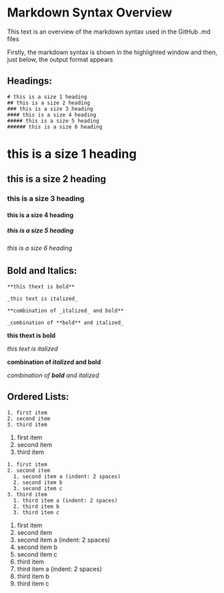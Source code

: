 # Markdown Syntax Overview

This text is an overview of the markdown syntax used in the GitHub .md files

Firstly, the markdown syntax is shown in the highlighted window and then, just below, the output format appears

## Headings:

```
# this is a size 1 heading
## this is a size 2 heading
### this is a size 3 heading
#### this is a size 4 heading
##### this is a size 5 heading
###### this is a size 6 heading
```

# this is a size 1 heading
## this is a size 2 heading
### this is a size 3 heading
#### this is a size 4 heading
##### this is a size 5 heading
###### this is a size 6 heading

## Bold and Italics:
```
**this thext is bold**

_this text is italized_

**combination of _italized_ and bold**

_combination of **bold** and italized_

```
**this thext is bold**

_this text is italized_

**combination of _italized_ and bold**

_combination of **bold** and italized_

## Ordered Lists:
```
1. first item
2. second item
3. third item
```
1. first item
2. second item
3. third item
```
1. first item
2. second item
  1. second item a (indent: 2 spaces)
  2. second item b
  3. second item c
3. third item
  1. third item a (indent: 2 spaces)
  2. third item b
  3. third item c
```
1. first item
2. second item
  1. second item a (indent: 2 spaces)
  2. second item b
  3. second item c
3. third item
  1. third item a (indent: 2 spaces)
  2. third item b
  3. third item c
